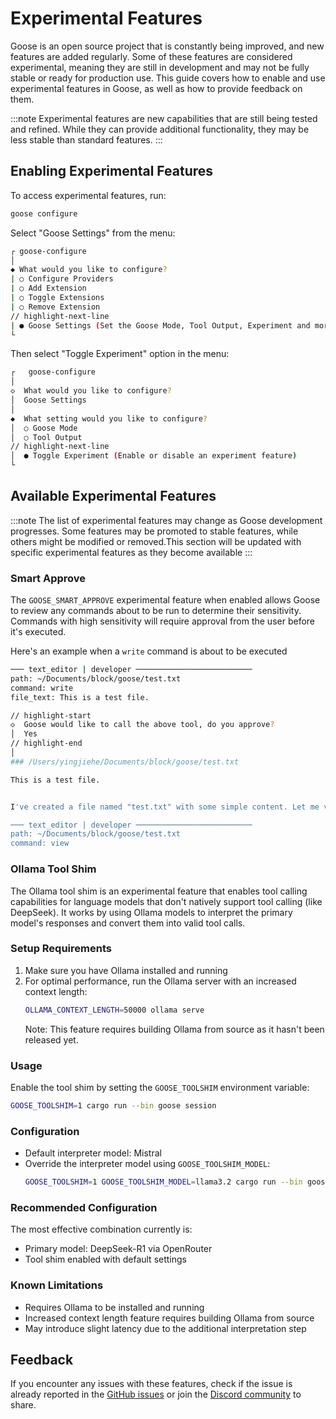 # Experimental Features

Goose is an open source project that is constantly being improved, and new features are added regularly. Some of these features are considered experimental, meaning they are still in development and may not be fully stable or ready for production use. This guide covers how to enable and use experimental features in Goose, as well as how to provide feedback on them.

:::note
Experimental features are new capabilities that are still being tested and refined. While they can provide additional functionality, they may be less stable than standard features.
:::

## Enabling Experimental Features

To access experimental features, run:

```sh
goose configure
```

Select "Goose Settings" from the menu:

```sh
┌ goose-configure
│
◆ What would you like to configure?
| ○ Configure Providers
| ○ Add Extension
| ○ Toggle Extensions
| ○ Remove Extension
// highlight-next-line
| ● Goose Settings (Set the Goose Mode, Tool Output, Experiment and more)
└
```

Then select "Toggle Experiment" option in the menu:
   ```sh
   ┌   goose-configure 
   │
   ◇  What would you like to configure?
   │  Goose Settings 
   │
   ◆  What setting would you like to configure?
   │  ○ Goose Mode 
   │  ○ Tool Output 
   // highlight-next-line
   │  ● Toggle Experiment (Enable or disable an experiment feature)
   └  
   ```

## Available Experimental Features

:::note
The list of experimental features may change as Goose development progresses. Some features may be promoted to stable features, while others might be modified or removed.This section will be updated with specific experimental features as they become available
:::

### Smart Approve

The `GOOSE_SMART_APPROVE` experimental feature when enabled allows Goose to review any commands about to be run to determine their sensitivity. Commands with high sensitivity will require approval from the user before it's executed.

Here's an example when a `write` command is about to be executed

```sh
─── text_editor | developer ──────────────────────────
path: ~/Documents/block/goose/test.txt
command: write
file_text: This is a test file.

// highlight-start
◇  Goose would like to call the above tool, do you approve?
│  Yes 
// highlight-end
│
### /Users/yingjiehe/Documents/block/goose/test.txt

This is a test file.


I've created a file named "test.txt" with some simple content. Let me verify that the file was created by checking its contents:

─── text_editor | developer ──────────────────────────
path: ~/Documents/block/goose/test.txt
command: view
```

### Ollama Tool Shim

The Ollama tool shim is an experimental feature that enables tool calling capabilities for language models that don't natively support tool calling (like DeepSeek). It works by using Ollama models to interpret the primary model's responses and convert them into valid tool calls.


### Setup Requirements

1. Make sure you have Ollama installed and running
2. For optimal performance, run the Ollama server with an increased context length:
   ```bash
   OLLAMA_CONTEXT_LENGTH=50000 ollama serve
   ```
   Note: This feature requires building Ollama from source as it hasn't been released yet.

### Usage

Enable the tool shim by setting the `GOOSE_TOOLSHIM` environment variable:

```bash
GOOSE_TOOLSHIM=1 cargo run --bin goose session
```

### Configuration

- Default interpreter model: Mistral
- Override the interpreter model using `GOOSE_TOOLSHIM_MODEL`:
  ```bash
  GOOSE_TOOLSHIM=1 GOOSE_TOOLSHIM_MODEL=llama3.2 cargo run --bin goose session
  ```

### Recommended Configuration

The most effective combination currently is:
- Primary model: DeepSeek-R1 via OpenRouter
- Tool shim enabled with default settings

### Known Limitations

- Requires Ollama to be installed and running
- Increased context length feature requires building Ollama from source
- May introduce slight latency due to the additional interpretation step

## Feedback

If you encounter any issues with these features, check if the issue is already reported in the [GitHub issues](https://github.com/goose/goose/issues) or join the [Discord community](https://discord.gg/block-opensource) to share.